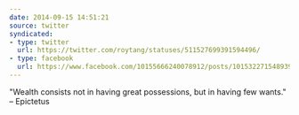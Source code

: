 ```yaml
---
date: 2014-09-15 14:51:21
source: twitter
syndicated:
- type: twitter
  url: https://twitter.com/roytang/statuses/511527699391594496/
- type: facebook
  url: https://www.facebook.com/10155666240078912/posts/10153227154893912
---
```


"Wealth consists not in having great possessions, but in having few wants." – Epictetus
